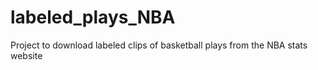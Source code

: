 # labeled_plays_NBA
Project to download labeled clips of basketball plays from the NBA stats website
